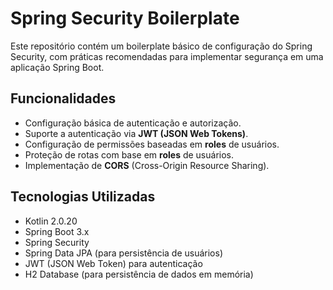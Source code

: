 # Spring Security Boilerplate

Este repositório contém um boilerplate básico de configuração do Spring Security, com práticas recomendadas para implementar segurança em uma aplicação Spring Boot.

## Funcionalidades

- Configuração básica de autenticação e autorização.
- Suporte a autenticação via **JWT (JSON Web Tokens)**.
- Configuração de permissões baseadas em **roles** de usuários.
- Proteção de rotas com base em **roles** de usuários.
- Implementação de **CORS** (Cross-Origin Resource Sharing).

## Tecnologias Utilizadas

- Kotlin 2.0.20
- Spring Boot 3.x
- Spring Security
- Spring Data JPA (para persistência de usuários)
- JWT (JSON Web Token) para autenticação
- H2 Database (para persistência de dados em memória)

